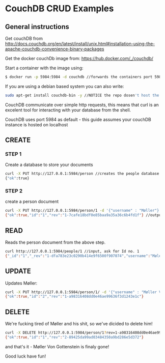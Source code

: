 # CouchDB CRUD Examples

## General instructions
Get couchDB from http://docs.couchdb.org/en/latest/install/unix.html#installation-using-the-apache-couchdb-convenience-binary-packages

Get the docker couchDb image from: https://hub.docker.com/_/couchdb/

Start a container with the image using:
```sh
$ docker run -p 5984:5984 -d couchdb //forwards the containers port 5984, so you can access it on your localhost
```

If you are using a debian based system you can also write:
```sh
sudo apt-get install couchdb-bin -y //NOTICE the repo dosen't host the newest version.
```

CouchDB communicate over simple http requests, this means that curl is an excelent tool for interacting with your
database from the shell.

CouchDB uses port 5984 as default - this guide assumes your couchDB instance is hosted on localhost

## CREATE
### STEP 1
Create a database to store your documents

```sh
curl -X PUT http://127.0.0.1:5984/person //creates the people database
{"ok":true}
```

### STEP 2
create a person document
```sh
curl -X PUT http://127.0.0.1:5984/person/1 -d '{"username" : "Møller"}' //input, gives Møller the id 1
{"ok":true,"id":"1","rev":"1-7cafe18bdf0e85baa9a35a36c6b4fd1f"} //output if succesful
```


## READ
Reads the person document from the above step.
```sh
curl http://127.0.0.1:5984/people/1 //input, ask for Id no. 1
{"_id":"1","_rev":"1-dfa783e23c0290b414e9f6500f907074","username":"Møler"} //output
```

## UPDATE
Updates Møller:
```sh
curl -X PUT http://127.0.0.1:5984/person/1/ -d '{"username" : "Møller Von Gokkenstein" , "_rev" : "1-dfa783e23c0290b414e9f6500f907074"}'
{"ok":true,"id":"2","rev":"1-a98316408dd0e46ae99636f3d1243e1c"}
```

## DELETE
We're fucking tired of Møller and his shit, so we've dicided to delete him!
```sh
curl -X DELETE http://127.0.0.1:5984/person/1?rev=1-a98316408dd0e46ae99636f3d1243e1c
{"ok":true,"id":"1","rev":"2-89425da99ad03484350a9bd286e5d372"}
```
and that's it - Møller Von Gottenstein is finaly gone!


Good luck have fun!
